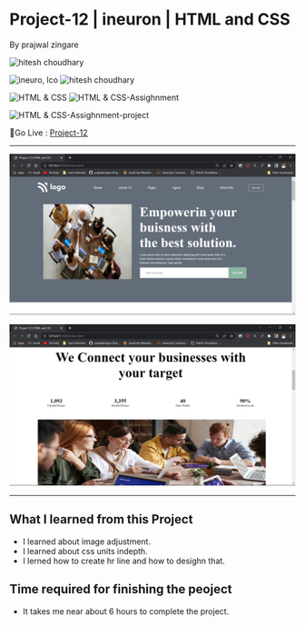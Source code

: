 # Project-12 | ineuron | HTML and CSS

By prajwal zingare

![hitesh choudhary](https://img.shields.io/badge/Prajwal--Zingare-JS--Developer-green)

![ineuro, lco](https://img.shields.io/badge/iNeuron-LCO-green)
![hitesh choudhary](https://img.shields.io/badge/Hitesh--Choudhary-JS--bootcamp-red)

![HTML & CSS](https://img.shields.io/badge/HTML-CSS-orange)
![HTML & CSS-Assighnment](https://img.shields.io/badge/HTML--CSS-Assighnment-orange)


![HTML & CSS-Assighnment-project](https://img.shields.io/badge/HTML--CSS-Project--11-orange)


🔗Go Live : [Project-12](https://project12-ineuron-hc.netlify.app/)

---

![myproject](./images/Screenshot%20(25).png)

![myproject](./images/Screenshot%20(26).png)

---
## What I learned from this Project
  - I learned about image adjustment.
  - I  learned about css units indepth.
 - I lerned how to create hr line and how to desighn that.
  
  ## Time required for finishing the peoject
  - It takes me near about 6 hours to complete the project.
